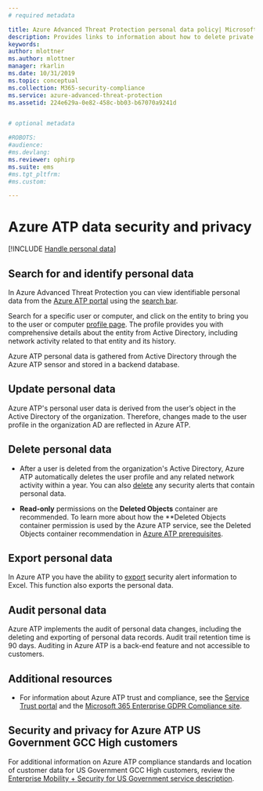 ```yaml
---
# required metadata

title: Azure Advanced Threat Protection personal data policy| Microsoft Docs
description: Provides links to information about how to delete private information and personal data from Azure ATP.
keywords:
author: mlottner
ms.author: mlottner
manager: rkarlin
ms.date: 10/31/2019
ms.topic: conceptual
ms.collection: M365-security-compliance
ms.service: azure-advanced-threat-protection
ms.assetid: 224e629a-0e82-458c-bb03-b67070a9241d


# optional metadata

#ROBOTS:
#audience:
#ms.devlang:
ms.reviewer: ophirp
ms.suite: ems
#ms.tgt_pltfrm:
#ms.custom:

---
```


# Azure ATP data security and privacy

[!INCLUDE [Handle personal data](../includes/gdpr-intro-sentence.md)]

## Search for and identify personal data 

In Azure Advanced Threat Protection you can view identifiable personal data from the [Azure ATP portal](workspace-portal.md) using the [search bar](workspace-portal.md#search-bar). 

Search for a specific user or computer, and click on the entity to bring you to the user or computer [profile page](entity-profiles.md). The profile provides you with comprehensive details about the entity from Active Directory, including network activity related to that entity and its history.

Azure ATP personal data is gathered from Active Directory through the Azure ATP sensor and stored in a backend database.

## Update personal data 

Azure ATP's personal user data is derived from the user’s object in the Active Directory of the organization. Therefore, changes made to the user profile in the organization AD are reflected in Azure ATP.


## Delete personal data 

- After a user is deleted from the organization's Active Directory, Azure ATP automatically deletes the user profile and any related network activity within a year. You can also [delete](working-with-suspicious-activities.md#review-suspicious-activities-on-the-attack-time-line) any security alerts that contain personal data. 

- **Read-only** permissions on the **Deleted Objects** container are recommended. To learn more about how the **Deleted Objects container permission is used by the Azure ATP service, see the Deleted Objects container recommendation in [Azure ATP prerequisites](https://docs.microsoft.com/azure-advanced-threat-protection/atp-prerequisites#before-you-start).

## Export personal data 

In Azure ATP you have the ability to [export](working-with-suspicious-activities.md#review-suspicious-activities-on-the-attack-time-line) security alert information to Excel. This function also exports the personal data. 
 
## Audit personal data

Azure ATP implements the audit of personal data changes, including the deleting and exporting of personal data records. Audit trail retention time is 90 days. Auditing in Azure ATP is a back-end feature and not accessible to customers.
 
## Additional resources

- For information about Azure ATP trust and compliance, see the [Service Trust portal](https://servicetrust.microsoft.com/ViewPage/GDPRGetStarted) and the [Microsoft 365 Enterprise GDPR Compliance site](https://docs.microsoft.com/microsoft-365/compliance/compliance-solutions-overview).

## Security and privacy for Azure ATP US Government GCC High customers 
For additional information on Azure ATP compliance standards and location of customer data for US Government GCC High customers, review the [Enterprise Mobility + Security for US Government service description](https://docs.microsoft.com/enterprise-mobility-security/solutions/ems-govt-service-description). 